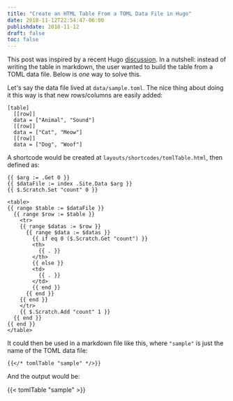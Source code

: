 ```yaml
---
title: "Create an HTML Table From a TOML Data File in Hugo"
date: 2018-11-12T22:54:47-06:00
publishdate: 2018-11-12
draft: false
toc: false
---
```


This post was inspired by a recent Hugo [discussion](https://discourse.gohugo.io/t/how-to-create-tables-more-simpler-without-markdown/15254). In a nutshell: instead of writing the table in markdown, the user wanted to build the table from a TOML data file. Below is _one_ way to solve this. 

Let's say the data file lived at `data/sample.toml`. The nice thing about doing it this way is that new rows/columns are easily added: 

```
[table]
  [[row]]
  data = ["Animal", "Sound"]
  [[row]]
  data = ["Cat", "Meow"]
  [[row]]
  data = ["Dog", "Woof"]
```

A shortcode would be created at `layouts/shortcodes/tomlTable.html`, then defined as:

```
{{ $arg := .Get 0 }}
{{ $dataFile := index .Site.Data $arg }}
{{ $.Scratch.Set "count" 0 }}

<table>
{{ range $table := $dataFile }}  
  {{ range $row := $table }}
    <tr>
    {{ range $datas := $row }}
      {{ range $data := $datas }}
        {{ if eq 0 ($.Scratch.Get "count") }}
        <th> 
          {{ . }}
        </th>
        {{ else }}
        <td> 
          {{ . }}
        </td>
        {{ end }}
      {{ end }}
    {{ end }}
    </tr>
    {{ $.Scratch.Add "count" 1 }}
  {{ end }}
{{ end }}
</table>
```

It could then be used in a markdown file like this, where `"sample"` is just the name of the TOML data file:

```
{{</* tomlTable "sample" */>}}
```

And the output would be:

{{< tomlTable "sample" >}}
